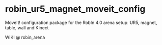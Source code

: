 # robin_ur5_magnet_moveit_config
MoveIt! configuration package for the RobIn 4.0 arena setup: UR5, magnet, table, wall and Kinect

WIKI @ robin_arena
